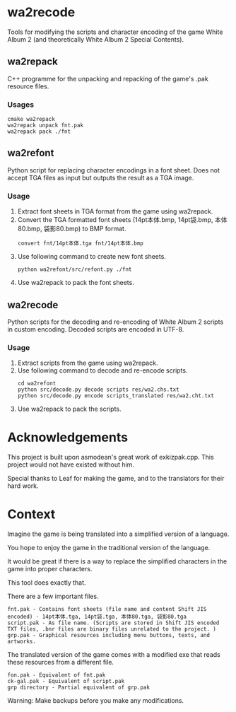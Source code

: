 # wa2recode

Tools for modifying the scripts and character encoding of the game White Album 2 (and theoretically  White Album 2 Special Contents).

## wa2repack

C++ programme for the unpacking and repacking of the game's .pak resource files.

### Usages
    cmake wa2repack
    wa2repack unpack fnt.pak
    wa2repack pack ./fnt

## wa2refont

Python script for replacing character encodings in a font sheet. 
Does not accept TGA files as input but outputs the result as a TGA image. 

### Usage
1. Extract font sheets in TGA format from the game using wa2repack.
2. Convert the TGA formatted font sheets (14pt本体.bmp, 14pt袋.bmp, 本体80.bmp, 袋影80.bmp) to BMP format.
   ```
   convert fnt/14pt本体.tga fnt/14pt本体.bmp
   ```
3. Use following command to create new font sheets.
   ```
   python wa2refont/src/refont.py ./fnt
   ```
4. Use wa2repack to pack the font sheets. 

## wa2recode

Python scripts for the decoding and re-encoding of White Album 2 scripts in custom encoding.
Decoded scripts are encoded in UTF-8. 

### Usage
1. Extract scripts from the game using wa2repack.
2. Use following command to decode and re-encode scripts.
   ```
   cd wa2refont
   python src/decode.py decode scripts res/wa2.chs.txt
   python src/decode.py encode scripts_translated res/wa2.cht.txt
   ```
3. Use wa2repack to pack the scripts. 

# Acknowledgements
This project is built upon asmodean's great work of exkizpak.cpp. 
This project would not have existed without him.

Special thanks to Leaf for making the game, and to the translators for their hard work. 

# Context
Imagine the game is being translated into a simplified version of a language. 

You hope to enjoy the game in the traditional version of the language. 

It would be great if there is a way to replace the simplified characters in the game into proper characters. 

This tool does exactly that.

There are a few important files. 

    fnt.pak - Contains font sheets (file name and content Shift JIS encoded) - 14pt本体.tga, 14pt袋.tga, 本体80.tga, 袋影80.tga
    script.pak - As file name. (Scripts are stored in Shift JIS encoded TXT files, .bnr files are binary files unrelated to the project. )
    grp.pak - Graphical resources including menu buttons, texts, and artworks. 

The translated version of the game comes with a modified exe that reads these resources from a different file. 

    fon.pak - Equivalent of fnt.pak
    ck-gal.pak - Equivalent of script.pak
    grp directory - Partial equivalent of grp.pak

Warning: Make backups before you make any modifications.
